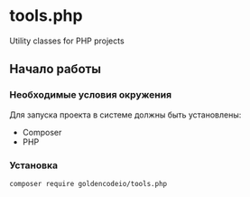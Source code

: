 # tools.php

Utility classes for PHP projects

## Начало работы

### Необходимые условия окружения

Для запуска проекта в системе должны быть установлены:

- Composer
- PHP

### Установка


```bash
composer require goldencodeio/tools.php
```

<!--## Запуск тестов

Объясните, как запускать автоматические тесты для этой системы, что тестируют эти тесты и почему

```bash
make test
```
-->
